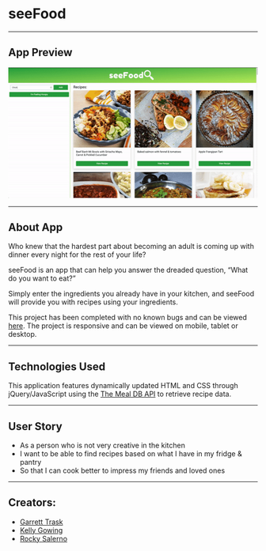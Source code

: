 # seeFood
---

## App Preview 


![seeFood Preview](./Assets/preview.gif)

---

## About App

Who knew that the hardest part about becoming an adult is coming up with dinner every night for the rest of your life?

seeFood is an app that can help you answer the dreaded question, “What do you want to eat?”

Simply enter the ingredients you already have in your kitchen, and seeFood will provide you with recipes using your ingredients.

This project has been completed with no known bugs and can be viewed [here](https://goodbyetonto.github.io/first-project/). The project is responsive and can be viewed on mobile, tablet or desktop.

--- 

## Technologies Used 

This application features dynamically updated HTML and CSS through jQuery/JavaScript using the [The Meal DB API](https://www.themealdb.com/) to retrieve recipe data.

---

## User Story

- As a person who is not very creative in the kitchen
- I want to be able to find recipes based on what I have in my fridge & pantry
- So that I can cook better to impress my friends and loved ones

---

## Creators: 

- [Garrett Trask](https://goodbyetonto.github.io/Portfolio)
- [Kelly Gowing](https://kelly70ve.github.io/)
- [Rocky Salerno](https://rrsalerno21.github.io/)